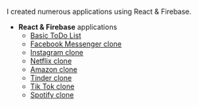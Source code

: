 I created numerous applications using React & Firebase. 
* **React & Firebase** applications
  * [Basic ToDo List](https://todo-app-react-adc47.web.app/)
  * [Facebook Messenger clone](https://facebook-messenger-clone-5e817.web.app/)
  * [Instagram clone](https://instagram-clone-dbf65.web.app/)
  * [Netflix clone](https://netflix-clone-8db03.web.app/)
  * [Amazon clone](https://clone-c15cd.web.app/)
  * [Tinder clone](https://tinder-clone-63256.web.app/)
  * [Tik Tok clone](https://tik-tok-clone-2291e.web.app/)
  * [Spotify clone](https://spotify-clone-52ee3.web.app/)
